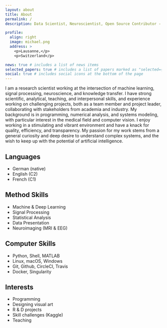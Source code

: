 ```yaml
---
layout: about
title: About
permalink: /
description: Data Scientist, Neuroscientist, Open Source Contributor - <a href="/michael/assets/pdf/CV_Notter.pdf">curriculum vitae</a>

profile:
  align: right
  image: michael.png
  address: >
    <p>Lausanne,</p>
    <p>Switzerland</p>

news: true # includes a list of news items
selected_papers: true # includes a list of papers marked as "selected={true}"
social: true # includes social icons at the bottom of the page
---
```


I am a research scientist working at the intersection of machine learning, signal processing, neuroscience, and knowledge transfer. I have strong scientific, analytical, teaching, and interpersonal skills, and experience working on challenging projects, both as a team member and project leader, collaborating with stakeholders from academia and industry. My background is in programming, numerical analysis, and systems modeling, with particular interest in the medical field and computer vision. I enjoy working in a stimulating and vibrant environment and have a knack for quality, efficiency, and transparency. My passion for my work stems from a general curiosity and deep desire to understand complex systems, and the wish to keep up with the potential of artificial intelligence.

## Languages
- German (native)
- English (C2)
- French (C1)

## Method Skills
- Machine & Deep Learning
- Signal Processing
- Statistical Analysis
- Data Presentation
- Neuroimaging (MRI & EEG)

## Computer Skills
- Python, Shell, MATLAB
- Linux, macOS, Windows
- Git, Github, CircleCI, Travis
- Docker, Singularity

## Interests
- Programming
- Designing visual art
- R & D projects
- Skill challenges (Kaggle)
- Teaching
